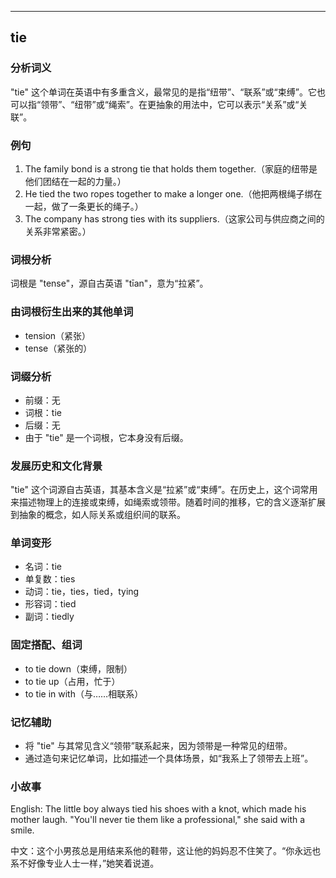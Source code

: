 
---------------
## tie
### 分析词义
"tie" 这个单词在英语中有多重含义，最常见的是指“纽带”、“联系”或“束缚”。它也可以指“领带”、“纽带”或“绳索”。在更抽象的用法中，它可以表示“关系”或“关联”。

### 例句
1. The family bond is a strong tie that holds them together.（家庭的纽带是他们团结在一起的力量。）
2. He tied the two ropes together to make a longer one.（他把两根绳子绑在一起，做了一条更长的绳子。）
3. The company has strong ties with its suppliers.（这家公司与供应商之间的关系非常紧密。）

### 词根分析
词根是 "tense"，源自古英语 "tīan"，意为“拉紧”。

### 由词根衍生出来的其他单词
- tension（紧张）
- tense（紧张的）

### 词缀分析
- 前缀：无
- 词根：tie
- 后缀：无
- 由于 "tie" 是一个词根，它本身没有后缀。

### 发展历史和文化背景
"tie" 这个词源自古英语，其基本含义是“拉紧”或“束缚”。在历史上，这个词常用来描述物理上的连接或束缚，如绳索或领带。随着时间的推移，它的含义逐渐扩展到抽象的概念，如人际关系或组织间的联系。

### 单词变形
- 名词：tie
- 单复数：ties
- 动词：tie，ties，tied，tying
- 形容词：tied
- 副词：tiedly

### 固定搭配、组词
- to tie down（束缚，限制）
- to tie up（占用，忙于）
- to tie in with（与……相联系）

### 记忆辅助
- 将 "tie" 与其常见含义“领带”联系起来，因为领带是一种常见的纽带。
- 通过造句来记忆单词，比如描述一个具体场景，如“我系上了领带去上班”。

### 小故事
English: The little boy always tied his shoes with a knot, which made his mother laugh. "You'll never tie them like a professional," she said with a smile.

中文：这个小男孩总是用结来系他的鞋带，这让他的妈妈忍不住笑了。“你永远也系不好像专业人士一样，”她笑着说道。

